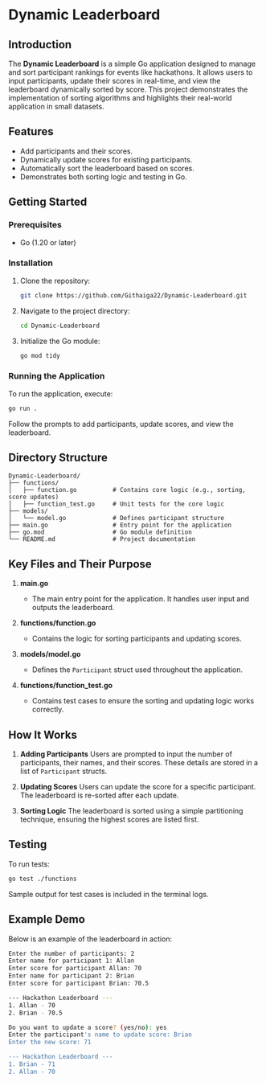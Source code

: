 # Dynamic Leaderboard

## Introduction
The **Dynamic Leaderboard** is a simple Go application designed to manage and sort participant rankings for events like hackathons. It allows users to input participants, update their scores in real-time, and view the leaderboard dynamically sorted by score. This project demonstrates the implementation of sorting algorithms and highlights their real-world application in small datasets.

## Features
- Add participants and their scores.
- Dynamically update scores for existing participants.
- Automatically sort the leaderboard based on scores.
- Demonstrates both sorting logic and testing in Go.

## Getting Started
### Prerequisites
- Go (1.20 or later)

### Installation
1. Clone the repository:
   ```bash
   git clone https://github.com/Githaiga22/Dynamic-Leaderboard.git
   ```
2. Navigate to the project directory:
   ```bash
   cd Dynamic-Leaderboard
   ```
3. Initialize the Go module:
   ```bash
   go mod tidy
   ```

### Running the Application
To run the application, execute:
```bash
go run .
```
Follow the prompts to add participants, update scores, and view the leaderboard.


## Directory Structure
```
Dynamic-Leaderboard/
├── functions/
│   ├── function.go          # Contains core logic (e.g., sorting, score updates)
│   ├── function_test.go     # Unit tests for the core logic
├── models/
│   └── model.go             # Defines participant structure
├── main.go                  # Entry point for the application
├── go.mod                   # Go module definition
└── README.md                # Project documentation
```

## Key Files and Their Purpose
1. **main.go**
   - The main entry point for the application. It handles user input and outputs the leaderboard.

2. **functions/function.go**
   - Contains the logic for sorting participants and updating scores.

3. **models/model.go**
   - Defines the `Participant` struct used throughout the application.

4. **functions/function_test.go**
   - Contains test cases to ensure the sorting and updating logic works correctly.

## How It Works
1. **Adding Participants**
   Users are prompted to input the number of participants, their names, and their scores. These details are stored in a list of `Participant` structs.

2. **Updating Scores**
   Users can update the score for a specific participant. The leaderboard is re-sorted after each update.

3. **Sorting Logic**
   The leaderboard is sorted using a simple partitioning technique, ensuring the highest scores are listed first.

## Testing
To run tests:
```bash
go test ./functions
```
Sample output for test cases is included in the terminal logs.

## Example Demo
Below is an example of the leaderboard in action:

```bash
Enter the number of participants: 2
Enter name for participant 1: Allan
Enter score for participant Allan: 70
Enter name for participant 2: Brian
Enter score for participant Brian: 70.5

--- Hackathon Leaderboard ---
1. Allan - 70
2. Brian - 70.5

Do you want to update a score? (yes/no): yes
Enter the participant's name to update score: Brian
Enter the new score: 71

--- Hackathon Leaderboard ---
1. Brian - 71
2. Allan - 70
```
